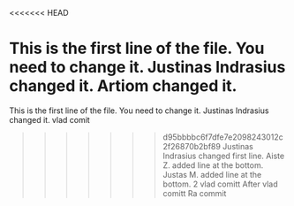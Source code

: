 <<<<<<< HEAD

This is the first line of the file. You need to change it. Justinas Indrasius changed it. Artiom changed it.
=======
This is the first line of the file. You need to change it. Justinas Indrasius changed it.
vlad comit
>>>>>>> d95bbbbc6f7dfe7e2098243012c2f26870b2bf89
Justinas Indrasius changed first line.
Aiste Z. added line at the bottom.
Justas M. added line at the bottom.
2 vlad comitt
After vlad comitt
Ra commit